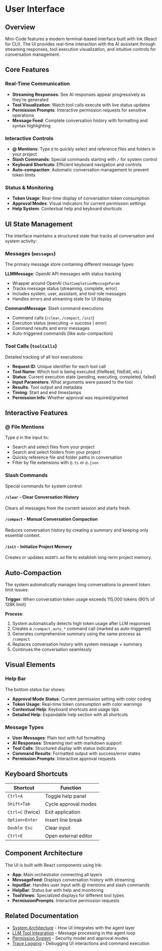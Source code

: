 # User Interface

## Overview

Mini-Code features a modern terminal-based interface built with Ink (React for CLI). The UI provides real-time interaction with the AI assistant through streaming responses, tool execution visualization, and intuitive controls for conversation management.

## Core Features

### Real-Time Communication

- **Streaming Responses**: See AI responses appear progressively as they're generated
- **Tool Visualization**: Watch tool calls execute with live status updates
- **Permission Prompts**: Interactive permission requests for sensitive operations
- **Message Feed**: Complete conversation history with formatting and syntax highlighting

### Interactive Controls

- **@ Mentions**: Type `@` to quickly select and reference files and folders in your project
- **Slash Commands**: Special commands starting with `/` for system control
- **Keyboard Shortcuts**: Efficient keyboard navigation and controls
- **Auto-compaction**: Automatic conversation management to prevent token limits

### Status & Monitoring

- **Token Usage**: Real-time display of conversation token consumption
- **Approval Modes**: Visual indicators for current permission settings
- **Help System**: Contextual help and keyboard shortcuts

## UI State Management

The interface maintains a structured state that tracks all conversation and system activity:

### Messages (`messages`)

The primary message store containing different message types:

**LLMMessage**: OpenAI API messages with status tracking

- Wrapper around OpenAI `ChatCompletionMessageParam`
- Tracks message status (streaming, complete, error)
- Includes system, user, assistant, and tool role messages
- Handles errors and streaming state for UI display

**CommandMessage**: Slash command executions

- Command calls (`/clear`, `/compact`, `/init`)
- Execution status (executing → success | error)
- Command results and error messages
- Auto-triggered commands (like auto-compaction)

### Tool Calls (`toolCalls`)

Detailed tracking of all tool executions:

- **Request ID**: Unique identifier for each tool call
- **Tool Name**: Which tool is being executed (fileRead, fileEdit, etc.)
- **Status**: Current execution state (pending, executing, completed, failed)
- **Input Parameters**: What arguments were passed to the tool
- **Results**: Tool output and metadata
- **Timing**: Start and end timestamps
- **Permission Info**: Whether approval was required/granted

## Interactive Features

### @ File Mentions

Type `@` in the input to:

- Search and select files from your project
- Search and select folders from your project
- Quickly reference file and folder paths in conversation
- Filter by file extensions with `@.ts` or `@.json`

### Slash Commands

Special commands for system control:

#### `/clear` - Clear Conversation History

Clears all messages from the current session and starts fresh.

#### `/compact` - Manual Conversation Compaction

Reduces conversation history by creating a summary and keeping only essential context.

#### `/init` - Initialize Project Memory

Creates or updates `AGENTS.md` file to establish long-term project memory.

## Auto-Compaction

The system automatically manages long conversations to prevent token limit issues:

**Trigger**: When conversation token usage exceeds 115,000 tokens (90% of 128K limit)

**Process**:

1. System automatically detects high token usage after LLM responses
2. Creates a `/compact_auto_*` command call (marked as auto-triggered)
3. Generates comprehensive summary using the same process as `/compact`
4. Replaces conversation history with system message + summary
5. Continues the conversation seamlessly

## Visual Elements

### Help Bar

The bottom status bar shows:

- **Approval Mode Status**: Current permission setting with color coding
- **Token Usage**: Real-time token consumption with color warnings
- **Contextual Help**: Keyboard shortcuts and usage tips
- **Detailed Help**: Expandable help section with all shortcuts

### Message Types

- **User Messages**: Plain text with full formatting
- **AI Responses**: Streaming text with markdown support
- **Tool Calls**: Structured display with status indicators
- **Command Results**: Formatted output with success/error states
- **Permission Prompts**: Interactive approval requests

## Keyboard Shortcuts

| Shortcut         | Function             |
| ---------------- | -------------------- |
| `Ctrl+A`         | Toggle help panel    |
| `Shift+Tab`      | Cycle approval modes |
| `Ctrl+C` (twice) | Exit application     |
| `Option+Enter`   | Insert line break    |
| `Double Esc`     | Clear input          |
| `Ctrl+E`         | Open external editor |

## Component Architecture

The UI is built with React components using Ink:

- **App**: Main orchestrator connecting all layers
- **MessageFeed**: Displays conversation history with streaming
- **InputBar**: Handles user input with @ mentions and slash commands
- **HelpBar**: Status bar with help and monitoring
- **ToolViews**: Specialized displays for different tool types
- **PermissionPrompts**: Interactive permission requests

## Related Documentation

- [System Architecture](./architecture.md) - How UI integrates with the agent layer
- [LLM Tool Integration](./llm-tool-integration.md) - Message processing in the agent loop
- [Permission System](./permission.md) - Security model and approval modes
- [Trace Logging](./trace.md) - Debugging UI interactions and command execution
